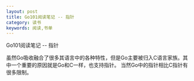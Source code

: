 ```yaml
---
layout: post
title: Go101阅读笔记 -- 指针
category: 读书
keywords: 阅读,书单
---
```


Go101阅读笔记 -- 指针

虽然Go吸收融合了很多其语言中的各种特性，但是Go主要被归入C语言家族。其中一个重要的原因就是Go和C一样，也支持指针。 当然Go中的指针相比C指针有很多限制。
